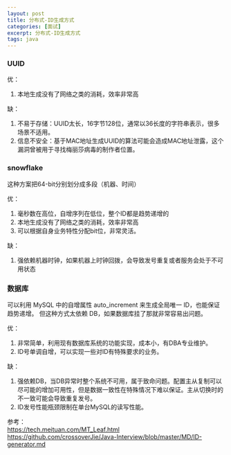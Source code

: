 ```yaml
---
layout: post
title: 分布式-ID生成方式
categories: [面试]
excerpt: 分布式-ID生成方式
tags: java
---
```

### UUID
优：

1. 本地生成没有了网络之类的消耗，效率非常高

缺：

1. 不易于存储：UUID太长，16字节128位，通常以36长度的字符串表示，很多场景不适用。
2. 信息不安全：基于MAC地址生成UUID的算法可能会造成MAC地址泄露，这个漏洞曾被用于寻找梅丽莎病毒的制作者位置。

### snowflake
这种方案把64-bit分别划分成多段（机器、时间）

优：

1. 毫秒数在高位，自增序列在低位，整个ID都是趋势递增的
2. 本地生成没有了网络之类的消耗，效率非常高
3. 可以根据自身业务特性分配bit位，非常灵活。

缺：

1. 强依赖机器时钟，如果机器上时钟回拨，会导致发号重复或者服务会处于不可用状态

### 数据库
可以利用 MySQL 中的自增属性 auto_increment 来生成全局唯一 ID，也能保证趋势递增。 但这种方式太依赖 DB，如果数据库挂了那就非常容易出问题。

优：

1. 非常简单，利用现有数据库系统的功能实现，成本小，有DBA专业维护。
2. ID号单调自增，可以实现一些对ID有特殊要求的业务。

缺：

1. 强依赖DB，当DB异常时整个系统不可用，属于致命问题。配置主从复制可以尽可能的增加可用性，但是数据一致性在特殊情况下难以保证。主从切换时的不一致可能会导致重复发号。
2. ID发号性能瓶颈限制在单台MySQL的读写性能。

参考：  
https://tech.meituan.com/MT_Leaf.html  
https://github.com/crossoverJie/Java-Interview/blob/master/MD/ID-generator.md


